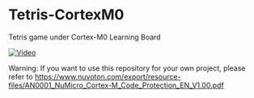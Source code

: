 # Tetris-CortexM0
Tetris game under Cortex-M0 Learning Board

[![Video](https://img.youtube.com/vi/8PzMZ-1HRJI/0.jpg)](https://www.youtube.com/watch?v=8PzMZ-1HRJI)


Warning: If you want to use this repository for your own project, please refer to https://www.nuvoton.com/export/resource-files/AN0001_NuMicro_Cortex-M_Code_Protection_EN_V1.00.pdf
